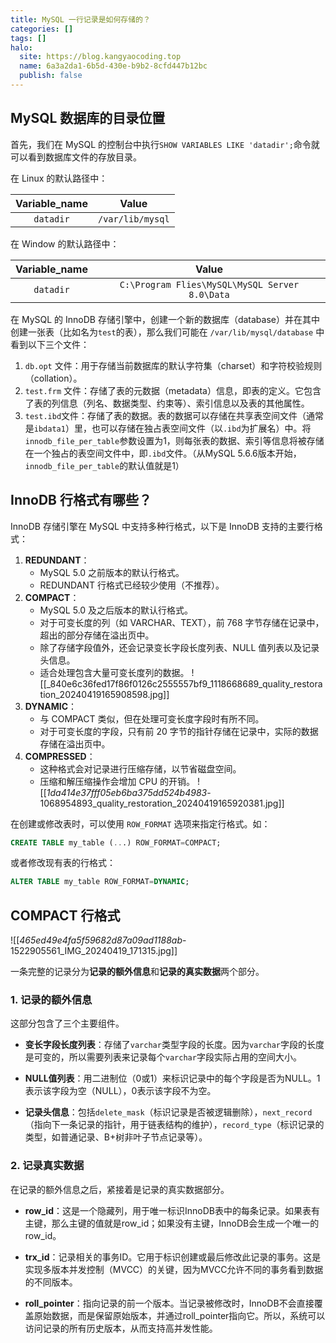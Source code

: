 ```yaml
---
title: MySQL 一行记录是如何存储的？
categories: []
tags: []
halo:
  site: https://blog.kangyaocoding.top
  name: 6a3a2da1-6b5d-430e-b9b2-8cfd447b12bc
  publish: false
---
```

## MySQL 数据库的目录位置

首先，我们在 MySQL 的控制台中执行`SHOW VARIABLES LIKE 'datadir';`命令就可以看到数据库文件的存放目录。

在 Linux 的默认路径中：

| Variable_name |      Value       |
| :-----------: | :--------------: |
|   `datadir`   | `/var/lib/mysql` |

在 Window 的默认路径中：

| Variable_name |                     Value                      |
| :-----------: | :--------------------------------------------: |
|   `datadir`   | `C:\Program Flies\MySQL\MySQL Server 8.0\Data` |

在 MySQL 的 InnoDB 存储引擎中，创建一个新的数据库（database）并在其中创建一张表（比如名为`test`的表），那么我们可能在 `/var/lib/mysql/database` 中看到以下三个文件：
1. `db.opt` 文件：用于存储当前数据库的默认字符集（charset）和字符校验规则（collation）。
2. `test.frm` 文件：存储了表的元数据（metadata）信息，即表的定义。它包含了表的列信息（列名、数据类型、约束等）、索引信息以及表的其他属性。
3. `test.ibd`文件：存储了表的数据。表的数据可以存储在共享表空间文件（通常是`ibdata1`）里，也可以存储在独占表空间文件（以`.ibd`为扩展名）中。将`innodb_file_per_table`参数设置为1，则每张表的数据、索引等信息将被存储在一个独占的表空间文件中，即`.ibd`文件。（从MySQL 5.6.6版本开始，`innodb_file_per_table`的默认值就是1）

## InnoDB 行格式有哪些？
InnoDB 存储引擎在 MySQL 中支持多种行格式，以下是 InnoDB 支持的主要行格式：

1. **REDUNDANT**：
    - MySQL 5.0 之前版本的默认行格式。
    - REDUNDANT 行格式已经较少使用（不推荐）。
2. **COMPACT**：
    - MySQL 5.0 及之后版本的默认行格式。
    - 对于可变长度的列（如 VARCHAR、TEXT），前 768 字节存储在记录中，超出的部分存储在溢出页中。
    - 除了存储字段值外，还会记录变长字段长度列表、NULL 值列表以及记录头信息。
    - 适合处理包含大量可变长度列的数据。
     ![[_840e6c36fed17f86f0126c2555557bf9_1118668689_quality_restoration_20240419165908598.jpg]]
3. **DYNAMIC**：
    - 与 COMPACT 类似，但在处理可变长度字段时有所不同。
    - 对于可变长度的字段，只有前 20 字节的指针存储在记录中，实际的数据存储在溢出页中。
4. **COMPRESSED**：
    - 这种格式会对记录进行压缩存储，以节省磁盘空间。
    - 压缩和解压缩操作会增加 CPU 的开销。
	  ![[_1da414e37fff05eb6ba375dd524b4983_-1068954893_quality_restoration_20240419165920381.jpg]]

在创建或修改表时，可以使用 `ROW_FORMAT` 选项来指定行格式。如：

```sql
CREATE TABLE my_table (...) ROW_FORMAT=COMPACT;
```

或者修改现有表的行格式：

```sql
ALTER TABLE my_table ROW_FORMAT=DYNAMIC;
```

## COMPACT 行格式


![[_465ed49e4fa5f59682d87a09ad1188ab_-1522905561_IMG_20240419_171315.jpg]]

一条完整的记录分为**记录的额外信息**和**记录的真实数据**两个部分。<br>
### 1. 记录的额外信息

这部分包含了三个主要组件。

- **变长字段长度列表**：存储了`varchar`类型字段的长度。因为`varchar`字段的长度是可变的，所以需要列表来记录每个`varchar`字段实际占用的空间大小。
    
- **NULL值列表**：用二进制位（0或1）来标识记录中的每个字段是否为NULL。1表示该字段为空（NULL），0表示该字段不为空。
    
- **记录头信息**：包括`delete_mask`（标识记录是否被逻辑删除），`next_record`（指向下一条记录的指针，用于链表结构的维护），`record_type`（标识记录的类型，如普通记录、B+树非叶子节点记录等）。
    

### 2. 记录真实数据

在记录的额外信息之后，紧接着是记录的真实数据部分。

- **row_id**：这是一个隐藏列，用于唯一标识InnoDB表中的每条记录。如果表有主键，那么主键的值就是row_id；如果没有主键，InnoDB会生成一个唯一的row_id。
    
- **trx_id**：记录相关的事务ID。它用于标识创建或最后修改此记录的事务。这是实现多版本并发控制（MVCC）的关键，因为MVCC允许不同的事务看到数据的不同版本。
    
- **roll_pointer**：指向记录的前一个版本。当记录被修改时，InnoDB不会直接覆盖原始数据，而是保留原始版本，并通过roll_pointer指向它。所以，系统可以访问记录的所有历史版本，从而支持高并发性能。